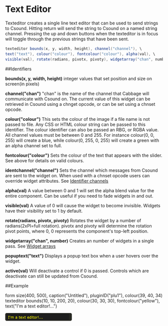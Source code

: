 # Text Editor

Texteditor creates a single line text editor that can be used to send strings to Csound. Hitting return will send the string to Csound on a named string channel. Pressing the up and down buttons when the texteditor is in focus will toggle through the previous strings that have been sent.

```csharp
texteditor bounds(x, y, width, height), channel("channel"), \
text("text"), colour("colour"), fontcolour("colour"), alpha(val), \
visible(val), rotate(radians, pivotx, pivoty), widgetarray("chan", number) \ popuptext("text"), active(val)
```
<!--(End of syntax)/-->

##Identifiers

**bounds(x, y, width, height)** integer values that set position and size on screen(in pixels)

**channel("chan")** "chan" is the name of the channel that Cabbage will communicate with Csound on. The current value of this widget can be retrieved in Csound using a chnget opcode, or can be set using a chnset opcode. 

**colour("colour")** This sets the colour of the image if a file name is not passed to file. Any CSS or HTML colour string can be passed to this identifier. The colour identifier can also be passed an RBG, or RGBA value. All channel values must be between 0 and 255. For instance colour(0, 0, 255) will create a blue, while colour(0, 255, 0, 255) will create a green with an alpha channel set to full.  

**fontcolour("colour")** Sets the colour of the text that appears with the slider. See above for details on valid colours.

**identchannel("channel")** Sets the channel which messages from Csound are sent to the widget on. When used with a chnset opcode users can override widget attributes. See [Identifier channels](./identchannels.md) 

**alpha(val)** A value between 0 and 1 will set the alpha blend value for the entire component. Can be useful if you need to fade widgets in and out. 

**visible(val)** A value of 0 will cause the widget to become invisible. Widgets have their visibility set to 1 by default. 

**rotate(radians, pivotx, pivoty)** Rotates the widget by a number of radians(2xPI=full rotation). pivotx and pivoty will determine the rotation pivot points, where 0, 0 represents the component's top-left position. 

**widgetarray("chan", number)** Creates an number of widgets in a single pass. See [Widget arrays](./widget_arrays.md)

**popuptext("text")** Displays a popup text box when a user hovers over the widget.

**active(val)** Will deactivate a control if 0 is passed. Controls which are deactivate can still be updated from Csound.

<!--(End of identifiers)/-->

##Example

<Cabbage>
form size(400, 500), caption("Untitled"), pluginID("plu1"), colour(39, 40, 34)
texteditor bounds(10, 10, 200, 20), colour(30, 30, 30), fontcolour("yellow"), text("I'm a text editor!...")
</Cabbage>

![](images/texteditorExample.png)